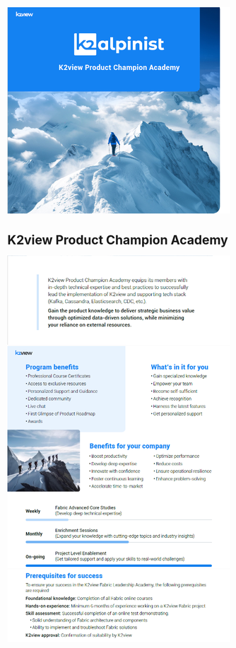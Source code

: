 <img src="../images/alpinist1.png"  />

# K2view Product Champion Academy

<img src="../images/alpinist2-st.png"  />

<img src="../images/alpinist2.png"  />

<img src="../images/alpinist2-end.png" style="zoom: 90%;" />



